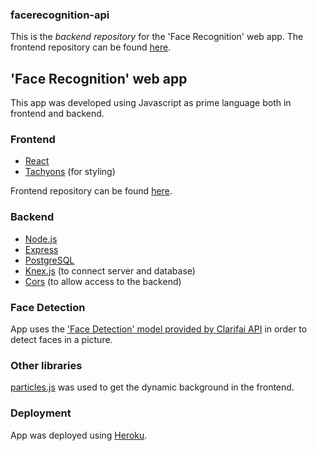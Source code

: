 ### facerecognition-api

This is the *backend repository* for the 'Face Recognition' web app. The frontend repository can be found [here](https://github.com/francisco-f-silva/facerecognition).

## 'Face Recognition' web app

This app was developed using Javascript as prime language both in frontend and backend.

### Frontend

- [React](https://reactjs.org/)
- [Tachyons](https://tachyons.io/) (for styling)

Frontend repository can be found [here](https://github.com/francisco-f-silva/facerecognition).

### Backend

- [Node.js](https://nodejs.org/en/)
- [Express](https://expressjs.com/)
- [PostgreSQL](https://www.postgresql.org/)
- [Knex.js](http://knexjs.org/) (to connect server and database)
- [Cors](https://www.npmjs.com/package/cors) (to allow access to the backend)

### Face Detection

App uses the ['Face Detection' model provided by Clarifai API](https://www.clarifai.com/models/face-detection-image-recognition-model-a403429f2ddf4b49b307e318f00e528b-detection) in order to detect faces in a picture.

### Other libraries

[particles.js](https://vincentgarreau.com/particles.js/) was used to get the dynamic background in the frontend.

### Deployment

App was deployed using [Heroku](https://www.heroku.com/).
